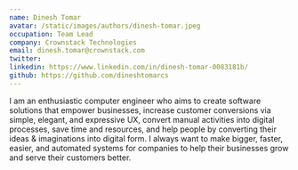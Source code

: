 ```yaml
---
name: Dinesh Tomar
avatar: /static/images/authors/dinesh-tomar.jpeg
occupation: Team Lead
company: Crownstack Technologies
email: dinesh.tomar@crownstack.com
twitter:
linkedin: https://www.linkedin.com/in/dinesh-tomar-0083181b/
github: https://github.com/dineshtomarcs
---
```


I am an enthusiastic computer engineer who aims to create software solutions that empower businesses, increase customer conversions via simple, elegant, and expressive UX, convert manual activities into digital processes, save time and resources, and help people by converting their ideas & imaginations into digital form. I always want to make bigger, faster, easier, and automated systems for companies to help their businesses grow and serve their customers better.
